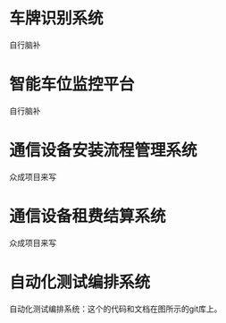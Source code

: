 # 车牌识别系统

自行脑补





















# 智能车位监控平台

自行脑补













# 通信设备安装流程管理系统



众成项目来写













# 通信设备租费结算系统

众成项目来写















# 自动化测试编排系统



自动化测试编排系统：这个的代码和文档在图所示的git库上。